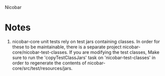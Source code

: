Nicobar


Notes
======

1. nicobar-core unit tests rely on test jars containing classes. In order for these to be
maintainable, there is a separate project nicobar-core/nicobar-test-classes. If you are modifying
the test classes, Make sure to run the 'copyTestClassJars' task on 'nicobar-test-classes' in order to regenerate
the contents of nicobar-core/src/test/resources/jars. 
